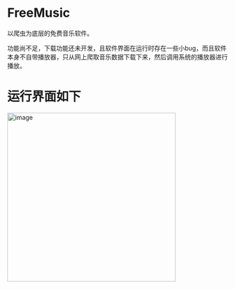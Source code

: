# FreeMusic
以爬虫为底层的免费音乐软件。

功能尚不足，下载功能还未开发，且软件界面在运行时存在一些小bug，而且软件本身不自带播放器，只从网上爬取音乐数据下载下来，然后调用系统的播放器进行播放。

# 运行界面如下
<img width="385" alt="image" src="https://user-images.githubusercontent.com/92421710/190980078-4a9d4280-3248-48f0-b83c-9c9240474bbe.png">

